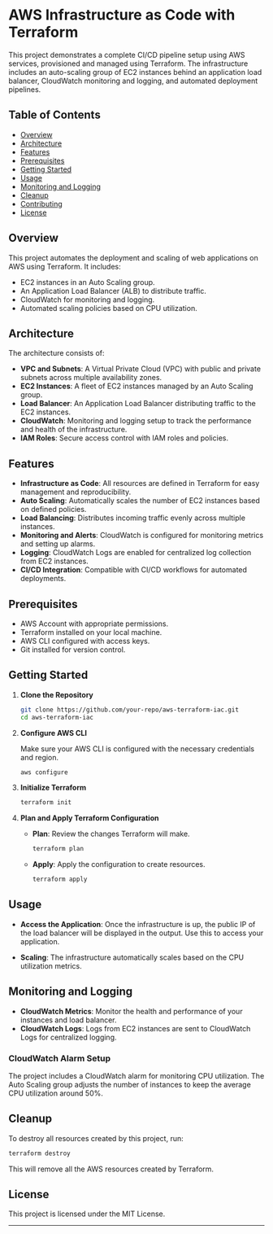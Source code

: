 # **AWS Infrastructure as Code with Terraform**

This project demonstrates a complete CI/CD pipeline setup using AWS services, provisioned and managed using Terraform. The infrastructure includes an auto-scaling group of EC2 instances behind an application load balancer, CloudWatch monitoring and logging, and automated deployment pipelines.

## **Table of Contents**

- [Overview](#overview)
- [Architecture](#architecture)
- [Features](#features)
- [Prerequisites](#prerequisites)
- [Getting Started](#getting-started)
- [Usage](#usage)
- [Monitoring and Logging](#monitoring-and-logging)
- [Cleanup](#cleanup)
- [Contributing](#contributing)
- [License](#license)

## **Overview**

This project automates the deployment and scaling of web applications on AWS using Terraform. It includes:
- EC2 instances in an Auto Scaling group.
- An Application Load Balancer (ALB) to distribute traffic.
- CloudWatch for monitoring and logging.
- Automated scaling policies based on CPU utilization.

## **Architecture**

The architecture consists of:
- **VPC and Subnets**: A Virtual Private Cloud (VPC) with public and private subnets across multiple availability zones.
- **EC2 Instances**: A fleet of EC2 instances managed by an Auto Scaling group.
- **Load Balancer**: An Application Load Balancer distributing traffic to the EC2 instances.
- **CloudWatch**: Monitoring and logging setup to track the performance and health of the infrastructure.
- **IAM Roles**: Secure access control with IAM roles and policies.

## **Features**

- **Infrastructure as Code**: All resources are defined in Terraform for easy management and reproducibility.
- **Auto Scaling**: Automatically scales the number of EC2 instances based on defined policies.
- **Load Balancing**: Distributes incoming traffic evenly across multiple instances.
- **Monitoring and Alerts**: CloudWatch is configured for monitoring metrics and setting up alarms.
- **Logging**: CloudWatch Logs are enabled for centralized log collection from EC2 instances.
- **CI/CD Integration**: Compatible with CI/CD workflows for automated deployments.

## **Prerequisites**

- AWS Account with appropriate permissions.
- Terraform installed on your local machine.
- AWS CLI configured with access keys.
- Git installed for version control.

## **Getting Started**

1. **Clone the Repository**

   ```bash
   git clone https://github.com/your-repo/aws-terraform-iac.git
   cd aws-terraform-iac
   ```

2. **Configure AWS CLI**

   Make sure your AWS CLI is configured with the necessary credentials and region.

   ```bash
   aws configure
   ```

3. **Initialize Terraform**

   ```bash
   terraform init
   ```

4. **Plan and Apply Terraform Configuration**

   - **Plan**: Review the changes Terraform will make.

     ```bash
     terraform plan
     ```

   - **Apply**: Apply the configuration to create resources.

     ```bash
     terraform apply
     ```

## **Usage**

- **Access the Application**: Once the infrastructure is up, the public IP of the load balancer will be displayed in the output. Use this to access your application.

- **Scaling**: The infrastructure automatically scales based on the CPU utilization metrics.

## **Monitoring and Logging**

- **CloudWatch Metrics**: Monitor the health and performance of your instances and load balancer.
- **CloudWatch Logs**: Logs from EC2 instances are sent to CloudWatch Logs for centralized logging.

### **CloudWatch Alarm Setup**

The project includes a CloudWatch alarm for monitoring CPU utilization. The Auto Scaling group adjusts the number of instances to keep the average CPU utilization around 50%.

## **Cleanup**

To destroy all resources created by this project, run:

```bash
terraform destroy
```

This will remove all the AWS resources created by Terraform.

## **License**

This project is licensed under the MIT License.

---


